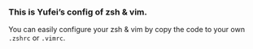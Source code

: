 ### This is Yufei’s config of zsh & vim.

You can easily configure your zsh & vim by copy the code to your own `.zshrc` or `.vimrc`.
